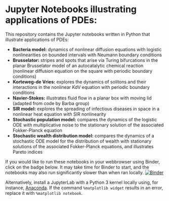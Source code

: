 # Jupyter Notebooks illustrating applications of PDEs:
This repository contains the Jupyter notebooks written in Python that illustrate applications of PDEs:

* **Bacteria model:** dynamics of nonlinear diffusion equations with logistic nonlinearities on bounded intervals with Neumann boundary conditions
* **Brusselator:** stripes and spots that arise via Turing bifurcations in the planar Brusselator model of an autocatalytic chemical reaction (nonlinear diffusion equation on the square with periodic boundary conditions) 
* **Korteweg-de Vries:** explores the dynamics of solitons  and their interactions in the nonlinear KdV equation with periodic boundary conditions
* **Navier-Stokes:** illustrates fluid flow in a planar box with moving lid (adapted from code by Barba group)
* **SIR model:** explores the spreading of infectious diseases in space in a nonlinear heat equation with SIR nonlinearity
* **Stochastic population model:** compares the dynamics of the logistic ODE with multiplicative noise to the stationary solution of the associated Fokker-Planck equation
* **Stochastic wealth distribution model:** compares the dynamics of a stochastic ODE model for the distribution of wealth with stationary solutions of the associated Fokker-Planck equations, and illustrates Pareto indices

If you would like to run these notebooks in your webbrowser using Binder, click on the badge below. It may take time for Binder to start, and the notebooks may also run significantly slower than when ran locally.
[![Binder](https://mybinder.org/badge_logo.svg)](https://mybinder.org/v2/gh/sandstede-lab-teaching/Applications_PDEs.git/main)

Alternatively, install a JupyterLab with a Python 3 kernel locally using, for instance, [Anaconda](https://www.anaconda.com). If the command `%matplotlib widget` results in an error, replace it with `%matplotlib notebook`.
